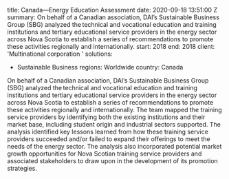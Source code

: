 
title: Canada—Energy Education Assessment
date: 2020-09-18 13:51:00 Z
summary: On behalf of a Canadian association, DAI’s Sustainable Business Group (SBG)
  analyzed the technical and vocational education and training institutions and tertiary
  educational service providers in the energy sector across Nova Scotia to establish
  a series of recommendations to promote these activities regionally and internationally.
start: 2018
end: 2018
client: 'Multinational corporation '
solutions:
- Sustainable Business
regions: Worldwide
country: Canada


On behalf of a Canadian association, DAI’s Sustainable Business Group (SBG) analyzed the technical and vocational education and training institutions and tertiary educational service providers in the energy sector across Nova Scotia to establish a series of recommendations to promote these activities regionally and internationally. The team mapped the training service providers by identifying both the existing institutions and their market base, including student origin and industrial sectors supported. The analysis identified key lessons learned from how these training service providers succeeded and/or failed to expand their offerings to meet the needs of the energy sector. The analysis also incorporated potential market growth opportunities for Nova Scotian training service providers and associated stakeholders to draw upon in the development of its promotion strategies. 
